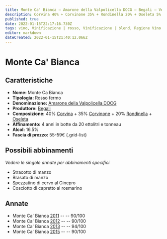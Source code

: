 ```yaml
---
title: Monte Ca' Bianca – Amarone della Valpolicella DOCG – Begali – Veneto (IT) – 55-59€ – 4★-5★
description: Corvina 40% + Corvinone 35% + Rondinella 20% + Oseleta 5% | Stracotto di manzo – Brasato di manzo – Spezzatino di cervo al Ginepro – Cosciotto di capretto al rosmarino
published: true
date: 2022-01-15T22:17:16.730Z
tags: vino, Vinificazione | rosso, Vinificazione | blend, Regione Vino | Veneto (IT), Vinificazione | fermo, Corvinone, Corvina, Oseleta, Prezzi | 55-59€, Rondinella, Alimento | manzo, Cottura | stracotto, Cottura | brasato,  Spezzatino di cervo al Ginepro, Cosciotto di capretto al rosmarino
editor: markdown
dateCreated: 2022-01-15T21:40:12.066Z
---
```


# Monte Ca' Bianca

## Caratteristiche
- **Nome:** Monte Ca Bianca
- **Tipologia:** Rosso fermo
- **Denominazione:** [Amarone della Valpolicella DOCG](/denominazioni/Italia/Veneto/DOCG/Amarone-della-Valpolicella)
- **Produttore:** [Begali](/produttori/Italia/Veneto/Begali) 
- **Composizione:** 40% [Corvina](/vitigni/Italia/bacca-nera/corvina) + 35% [Corvinone](/vitigni/Italia/bacca-nera/corvinone) + 20% [Rondinella](/vitigni/Italia/bacca-nera/rondinella) + [Oseleta](/vitigni/Italia/bacca-nera/oseleta)
- **Affinamento:** 4 anni in botte da 20 ettolitri e tonneau 
- **Alcol:** 16.5%
- **Fascia di prezzo:** 55-59€
{.grid-list}




## Possibili abbinamenti
*Vedere le singole annate per abbinamenti specifici*

- Stracotto di manzo
- Brasato di manzo
- Spezzatino di cervo al Ginepro
- Cosciotto di capretto al rosmarino

## Annate
- Monte Ca' Bianca [2011](vini/Italia/Veneto/Begali/Amarone-Monte-Ca-Bianca/2011) -- <span class="star-4"></span> -- 90/100
- Monte Ca' Bianca [2012](vini/Italia/Veneto/Begali/Amarone-Monte-Ca-Bianca/2012) -- <span class="star-4"></span> -- 90/100
- Monte Ca' Bianca [2013](vini/Italia/Veneto/Begali/Amarone-Monte-Ca-Bianca/2014) -- <span class="star-5"></span> -- 94/100
- Monte Ca' Bianca [2015](vini/Italia/Veneto/Begali/Amarone-Monte-Ca-Bianca/2015) -- <span class="star-4"></span> -- 90/100
